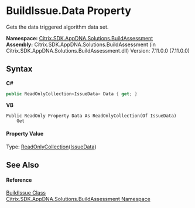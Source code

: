 # BuildIssue.Data Property 
 

Gets the data triggered algorithm data set.

**Namespace:**&nbsp;[Citrix.SDK.AppDNA.Solutions.BuildAssessment](853bdb50-ea5c-dc0d-0be0-7254b6c38034.md)<br />**Assembly:**&nbsp;Citrix.SDK.AppDNA.Solutions.BuildAssessment (in Citrix.SDK.AppDNA.Solutions.BuildAssessment.dll) Version: 7.11.0.0 (7.11.0.0)

## Syntax

**C#**
```csharp
public ReadOnlyCollection<IssueData> Data { get; }
```

**VB**
```vbnet
Public ReadOnly Property Data As ReadOnlyCollection(Of IssueData)
	Get
```


#### Property Value
Type: <a href="http://msdn2.microsoft.com/en-us/library/ms132474" target="_blank">ReadOnlyCollection</a>(<a href="4ae9c128-bf4a-7348-ea20-5a3e2c66dc7a">IssueData</a>)

## See Also


#### Reference
<a href="65d4f397-67f0-54ff-f45a-a150443ab12d">BuildIssue Class</a><br /><a href="853bdb50-ea5c-dc0d-0be0-7254b6c38034">Citrix.SDK.AppDNA.Solutions.BuildAssessment Namespace</a><br />